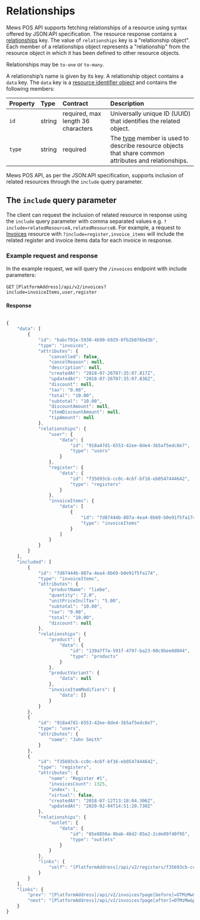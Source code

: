 # Relationships

Mews POS API supports fetching relationships of a resource using syntax offered by JSON:API specification. The resource response contains a [relationships](https://jsonapi.org/format/#document-resource-object-relationships) key. The value of `relationships` key is a "relationship object". Each member of a relationships object represents a "relationship" from the resource object in which it has been defined to other resource objects.

Relationships may be `to-one` or `to-many`.

A relationship’s name is given by its key. A relationship object contains a `data` key. The `data` key is a [resource identifier object](https://jsonapi.org/format/#document-resource-identifier-objects) and contains the following members:

| Property | Type | Contract | Description |
| :-- | :-- | :-- | :-- |
| `id` | string | required, max length 36 characters | Universally unique ID (UUID) that identifies the related object. |
| `type` | string | required | The [type](https://jsonapi.org/format/#document-resource-object-identification) member is used to describe resource objects that share common attributes and relationships. |

Mews POS API, as per the JSON:API specification, supports inclusion of related resources through the `include` query parameter.

## The `include` query parameter

The client can request the inclusion of related resource in response using the `include` query parameter with comma separated values e.g. `?include=relatedResourceA,relatedResourceB`. For example, a request to [Invoices](../operations/invoices.md) resource with `?include=register,invoice_items` will include the related register and invoice items data for each invoice in response.


### Example request and response

In the example request, we will query the `/invoices` endpoint with include parameters:

`GET` `[PlatformAddress]/api/v2/invoices?include=invoiceItems,user,register`

#### Response

```javascript

{
    "data": [
        {
            "id": "babcf91e-5930-4b90-b929-0fb2b076bd3b",
            "type": "invoices",
            "attributes": {
                "cancelled": false,
                "cancelReason": null,
                "description": null,
                "createdAt": "2018-07-26T07:35:07.817Z",
                "updatedAt": "2018-07-26T07:35:07.836Z",
                "discount": null,
                "tax": "0.00",
                "total": "10.00",
                "subtotal": "10.00",
                "discountAmount": null,
                "itemDiscountAmount": null,
                "tipAmount": null
            },
            "relationships": {
                "user": {
                    "data": {
                        "id": "918a47d1-6553-42ee-8de4-3b5af5edc8e7",
                        "type": "users"
                    }
                },
                "register": {
                    "data": {
                        "id": "f35693cb-cc0c-4c6f-bf16-eb0547444642",
                        "type": "registers"
                    }
                },
                "invoiceItems": {
                    "data": [
                        {
                            "id": "7d87444b-807a-4ea4-8b69-b0e91f5fa174",
                            "type": "invoiceItems"
                        }
                    ]
                }
            }
        }
    ],
    "included": [
        {
            "id": "7d87444b-807a-4ea4-8b69-b0e91f5fa174",
            "type": "invoiceItems",
            "attributes": {
                "productName": "liebe",
                "quantity": "2.0",
                "unitPriceInclTax": "5.00",
                "subtotal": "10.00",
                "tax": "0.00",
                "total": "10.00",
                "discount": null
            },
            "relationships": {
                "product": {
                    "data": {
                        "id": "139a7f7a-591f-4797-ba23-08c9bee0d044",
                        "type": "products"
                    }
                },
                "productVariant": {
                    "data": null
                },
                "invoiceItemModifiers": {
                    "data": []
                }
            }
        },
        {
            "id": "918a47d1-6553-42ee-8de4-3b5af5edc8e7",
            "type": "users",
            "attributes": {
                "name": "John Smith"
            }
        },
        {
            "id": "f35693cb-cc0c-4c6f-bf16-eb0547444642",
            "type": "registers",
            "attributes": {
                "name": "Register #1",
                "invoicesCount": 1325,
                "index": 1,
                "virtual": false,
                "createdAt": "2018-07-12T13:18:04.306Z",
                "updatedAt": "2020-02-04T14:51:20.730Z"
            },
            "relationships": {
                "outlet": {
                    "data": {
                        "id": "65e8856a-8bab-46d2-85e2-2cde89f40f95",
                        "type": "outlets"
                    }
                }
            },
            "links": {
                "self": "[PlatformAddress]/api/v2/registers/f35693cb-cc0c-4c6f-bf16-eb0547444642"
            }
        }
    ],
    "links": {
        "prev": "[PlatformAddress]/api/v2/invoices?page[before]=OTMzMw&page[size]=1",
        "next": "[PlatformAddress]/api/v2/invoices?page[after]=OTMzMw&page[size]=1"
    }
}
```